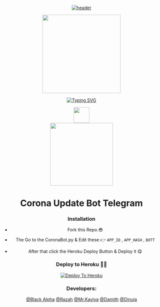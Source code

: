 <div align="center" dir="auto">
<p dir="auto"><a target="_blank" rel="noopener noreferrer" href="https://capsule-render.vercel.app/api?type=waving&amp;color=random&amp;text=Hi,%20I'm%20Black%20Alpha&amp;desc=Welcome%20To%20My%20Profile&amp;animation=twinkling&amp;fontSize=40&amp;fontAlign=50&amp;fontAlignY=20&amp;descSize=20&amp;descAlign=50&amp;height=180&amp;descAlignY=45"><img src="https://capsule-render.vercel.app/api?type=waving&amp;color=random&amp;text=Hi,%20I'm%20Black%20Alpha&amp;desc=Welcome%20To%20My%20Profile&amp;animation=twinkling&amp;fontSize=40&amp;fontAlign=50&amp;fontAlignY=20&amp;descSize=20&amp;descAlign=50&amp;height=180&amp;descAlignY=45" alt="header" data-canonical-src="https://capsule-render.vercel.app/api?type=waving&amp;color=random&amp;text=Hi,%20I'm%20Black%20Amda&amp;desc=Welcome%20To%20My%20Profile&amp;animation=twinkling&amp;fontSize=40&amp;fontAlign=50&amp;fontAlignY=20&amp;descSize=20&amp;descAlign=50&amp;height=180&amp;descAlignY=45" style="max-width: 100%;"></a></p>
 
 <div align="center" dir="auto">
 <img src="https://avatars.githubusercontent.com/u/93399269?v=4" width="250px" style="max-width: 150%;">
 
 <div align="center" dir="auto">
 
[![Typing SVG](https://readme-typing-svg.herokuapp.com?color=%23F7F533&center=true&vCenter=true&multiline=true&width=500&height=150&lines=%CA%99%CA%9F%E1%B4%80%E1%B4%84%E1%B4%8B+%E1%B4%9B%E1%B4%87%E1%B4%84+%C2%A2%D1%8F%D1%8D%CF%89;w%D1%94+%CE%B1r%D1%94+%CE%B1n%CF%83n%D1%87m%CF%83us.+w%D1%94+%CE%B1r%D1%94+l%D1%94g%C3%AD%CF%83n.;+w%D1%94+d%CF%83+n%CF%83t+f%CF%83rg%C3%ADv%D1%94%2Cw%D1%94+d%CF%83+n%CF%83t+f%CF%83rg%D1%94t.;%D1%94%D1%85p%D1%94ct+us.+%D3%81%E2%99%86+%E2%9A%92+%E2%98%AC+;(Since+2021+%E0%A5%90))](https://git.io/typing-svg)


<img src="https://img.shields.io/badge/Age-16-yellow" width="50px" style="max-width: 150%;">
<div align="center" dir="auto">

<img src="https://img.shields.io/badge/School-Mo/Nissanka%20National%20School-red" width="200px" style="max-width: 200%;">



#  Corona Update Bot Telegram



### Installation

* Fork this Repo.😎

* The Go to the CoronaBot.py & Edit these 👉
                       ```APP_ID``` , ```APP_HASH``` , ```BOTT```
                       
* After that click the Heroku Deploy Button & Deploy it 😋


### Deploy to Heroku 🏃‍♂

[![Deploy To Heroku](https://www.herokucdn.com/deploy/button.svg)](https://heroku.com/deploy?template=https://github.com/DarkKingbot/My-Covid-Bot.git)






### Developers:

[@Black Alpha](https://github.com/DarkKingbot)
[@Razah]()
[@Mr.Kaviya]()
[@Damith]()
[@Dinuja]()
